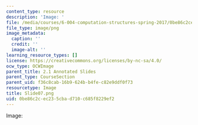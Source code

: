 ```yaml
---
content_type: resource
description: 'Image: '
file: /media/courses/6-004-computation-structures-spring-2017/0be86c2cec235cbad710c685f8229ef2_Slide07.png
file_type: image/png
image_metadata:
  caption: ''
  credit: ''
  image-alt: ''
learning_resource_types: []
license: https://creativecommons.org/licenses/by-nc-sa/4.0/
ocw_type: OCWImage
parent_title: 2.1 Annotated Slides
parent_type: CourseSection
parent_uid: f36c8cab-16b9-624b-b4fe-c82e9ddf0f73
resourcetype: Image
title: Slide07.png
uid: 0be86c2c-ec23-5cba-d710-c685f8229ef2
---
```

Image: 